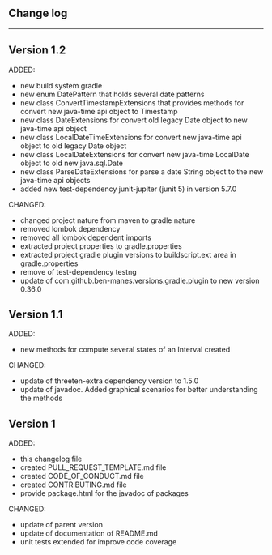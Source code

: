 ## Change log
----------------------

Version 1.2
-------------

ADDED:
 
- new build system gradle
- new enum DatePattern that holds several date patterns
- new class ConvertTimestampExtensions that provides methods for convert new java-time api object to Timestamp
- new class DateExtensions for convert old legacy Date object to new java-time api object
- new class LocalDateTimeExtensions for convert new java-time api object to old legacy Date object
- new class LocalDateExtensions for convert new java-time LocalDate object to old new java.sql.Date
- new class ParseDateExtensions for parse a date String object to the new java-time api objects
- added new test-dependency junit-jupiter (junit 5) in version 5.7.0

CHANGED:

- changed project nature from maven to gradle nature
- removed lombok dependency
- removed all lombok dependent imports
- extracted project properties to gradle.properties
- extracted project gradle plugin versions to buildscript.ext area in gradle.properties
- remove of test-dependency testng 
- update of com.github.ben-manes.versions.gradle.plugin to new version 0.36.0

Version 1.1
-------------

ADDED:
 
- new methods for compute several states of an Interval created

CHANGED:

- update of threeten-extra dependency version to 1.5.0
- update of javadoc. Added graphical scenarios for better understanding the methods

Version 1
-------------

ADDED:
 
- this changelog file
- created PULL_REQUEST_TEMPLATE.md file
- created CODE_OF_CONDUCT.md file
- created CONTRIBUTING.md file
- provide package.html for the javadoc of packages

CHANGED:

- update of parent version
- update of documentation of README.md 
- unit tests extended for improve code coverage


